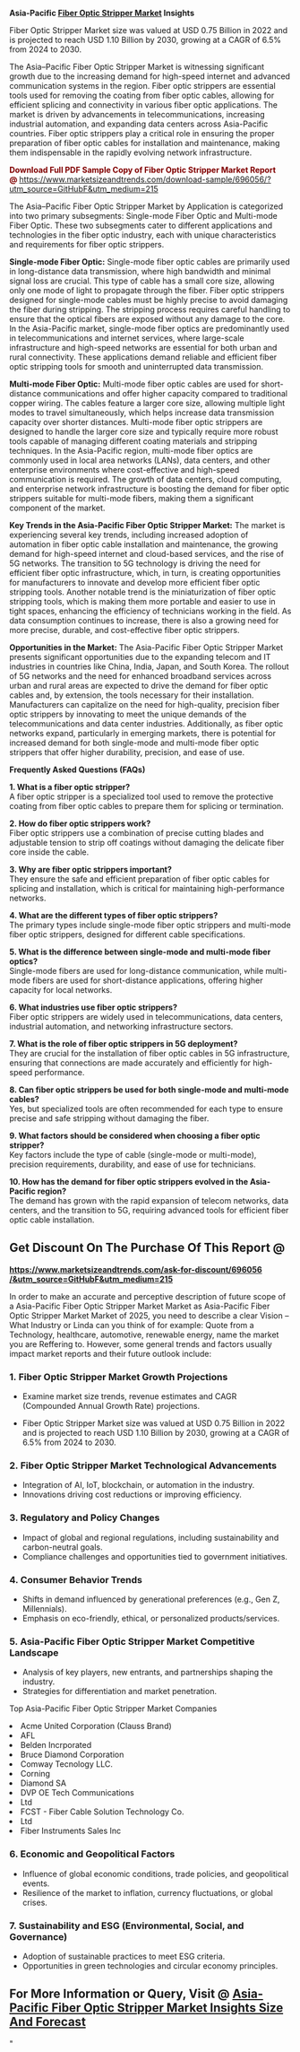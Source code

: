 <p><strong>Asia-Pacific&nbsp;<a href=""https://www.marketsizeandtrends.com/download-sample/696056/&amp;utm_source=GitHubF&amp;utm_medium=215"">Fiber Optic Stripper Market</a> Insights</strong></p><p>Fiber Optic Stripper Market size was valued at USD 0.75 Billion in 2022 and is projected to reach USD 1.10 Billion by 2030, growing at a CAGR of 6.5% from 2024 to 2030.</p><p><p>The Asia–Pacific Fiber Optic Stripper Market is witnessing significant growth due to the increasing demand for high-speed internet and advanced communication systems in the region. Fiber optic strippers are essential tools used for removing the coating from fiber optic cables, allowing for efficient splicing and connectivity in various fiber optic applications. The market is driven by advancements in telecommunications, increasing industrial automation, and expanding data centers across Asia-Pacific countries. Fiber optic strippers play a critical role in ensuring the proper preparation of fiber optic cables for installation and maintenance, making them indispensable in the rapidly evolving network infrastructure. <p><strong><span style="color: #800000;">Download Full PDF Sample Copy of Fiber Optic Stripper Market Report @</span>&nbsp;</strong><a href="https://www.marketsizeandtrends.com/download-sample/696056/?utm_source=GitHubF&amp;utm_medium=215" target="_blank">https://www.marketsizeandtrends.com/download-sample/696056/?utm_source=GitHubF&amp;utm_medium=215</a></p></p><p>The Asia–Pacific Fiber Optic Stripper Market by Application is categorized into two primary subsegments: Single-mode Fiber Optic and Multi-mode Fiber Optic. These two subsegments cater to different applications and technologies in the fiber optic industry, each with unique characteristics and requirements for fiber optic strippers.</p><p><strong>Single-mode Fiber Optic:</strong> Single-mode fiber optic cables are primarily used in long-distance data transmission, where high bandwidth and minimal signal loss are crucial. This type of cable has a small core size, allowing only one mode of light to propagate through the fiber. Fiber optic strippers designed for single-mode cables must be highly precise to avoid damaging the fiber during stripping. The stripping process requires careful handling to ensure that the optical fibers are exposed without any damage to the core. In the Asia-Pacific market, single-mode fiber optics are predominantly used in telecommunications and internet services, where large-scale infrastructure and high-speed networks are essential for both urban and rural connectivity. These applications demand reliable and efficient fiber optic stripping tools for smooth and uninterrupted data transmission.</p><p><strong>Multi-mode Fiber Optic:</strong> Multi-mode fiber optic cables are used for short-distance communications and offer higher capacity compared to traditional copper wiring. The cables feature a larger core size, allowing multiple light modes to travel simultaneously, which helps increase data transmission capacity over shorter distances. Multi-mode fiber optic strippers are designed to handle the larger core size and typically require more robust tools capable of managing different coating materials and stripping techniques. In the Asia-Pacific region, multi-mode fiber optics are commonly used in local area networks (LANs), data centers, and other enterprise environments where cost-effective and high-speed communication is required. The growth of data centers, cloud computing, and enterprise network infrastructure is boosting the demand for fiber optic strippers suitable for multi-mode fibers, making them a significant component of the market.</p><p><strong>Key Trends in the Asia-Pacific Fiber Optic Stripper Market:</strong> The market is experiencing several key trends, including increased adoption of automation in fiber optic cable installation and maintenance, the growing demand for high-speed internet and cloud-based services, and the rise of 5G networks. The transition to 5G technology is driving the need for efficient fiber optic infrastructure, which, in turn, is creating opportunities for manufacturers to innovate and develop more efficient fiber optic stripping tools. Another notable trend is the miniaturization of fiber optic stripping tools, which is making them more portable and easier to use in tight spaces, enhancing the efficiency of technicians working in the field. As data consumption continues to increase, there is also a growing need for more precise, durable, and cost-effective fiber optic strippers.</p><p><strong>Opportunities in the Market:</strong> The Asia-Pacific Fiber Optic Stripper Market presents significant opportunities due to the expanding telecom and IT industries in countries like China, India, Japan, and South Korea. The rollout of 5G networks and the need for enhanced broadband services across urban and rural areas are expected to drive the demand for fiber optic cables and, by extension, the tools necessary for their installation. Manufacturers can capitalize on the need for high-quality, precision fiber optic strippers by innovating to meet the unique demands of the telecommunications and data center industries. Additionally, as fiber optic networks expand, particularly in emerging markets, there is potential for increased demand for both single-mode and multi-mode fiber optic strippers that offer higher durability, precision, and ease of use.</p><p><strong>Frequently Asked Questions (FAQs)</strong></p><p><strong>1. What is a fiber optic stripper?</strong><br> A fiber optic stripper is a specialized tool used to remove the protective coating from fiber optic cables to prepare them for splicing or termination.</p><p><strong>2. How do fiber optic strippers work?</strong><br> Fiber optic strippers use a combination of precise cutting blades and adjustable tension to strip off coatings without damaging the delicate fiber core inside the cable.</p><p><strong>3. Why are fiber optic strippers important?</strong><br> They ensure the safe and efficient preparation of fiber optic cables for splicing and installation, which is critical for maintaining high-performance networks.</p><p><strong>4. What are the different types of fiber optic strippers?</strong><br> The primary types include single-mode fiber optic strippers and multi-mode fiber optic strippers, designed for different cable specifications.</p><p><strong>5. What is the difference between single-mode and multi-mode fiber optics?</strong><br> Single-mode fibers are used for long-distance communication, while multi-mode fibers are used for short-distance applications, offering higher capacity for local networks.</p><p><strong>6. What industries use fiber optic strippers?</strong><br> Fiber optic strippers are widely used in telecommunications, data centers, industrial automation, and networking infrastructure sectors.</p><p><strong>7. What is the role of fiber optic strippers in 5G deployment?</strong><br> They are crucial for the installation of fiber optic cables in 5G infrastructure, ensuring that connections are made accurately and efficiently for high-speed performance.</p><p><strong>8. Can fiber optic strippers be used for both single-mode and multi-mode cables?</strong><br> Yes, but specialized tools are often recommended for each type to ensure precise and safe stripping without damaging the fiber.</p><p><strong>9. What factors should be considered when choosing a fiber optic stripper?</strong><br> Key factors include the type of cable (single-mode or multi-mode), precision requirements, durability, and ease of use for technicians.</p><p><strong>10. How has the demand for fiber optic strippers evolved in the Asia-Pacific region?</strong><br> The demand has grown with the rapid expansion of telecom networks, data centers, and the transition to 5G, requiring advanced tools for efficient fiber optic cable installation.</p></p><h2><strong>Get Discount On The Purchase Of This Report @&nbsp;</strong></h2><p><strong><a href=""https://www.marketsizeandtrends.com/ask-for-discount/696056/&amp;utm_source=GitHubF&amp;utm_medium=215"" target=""_blank"">https://www.marketsizeandtrends.com/ask-for-discount/696056<br />/&amp;utm_source=GitHubF&amp;utm_medium=215</a></strong></p><p>In order to make an accurate and perceptive description of future scope of a Asia-Pacific&nbsp;Fiber Optic Stripper Market Market as Asia-Pacific&nbsp;Fiber Optic Stripper Market Market of 2025, you need to describe a clear Vision &ndash; What Industry or Linda can you think of for example: Quote from a Technology, healthcare, automotive, renewable energy, name the market you are Reffering to. However, some general trends and factors usually impact market reports and their future outlook include:</p><h3>1.&nbsp;<strong>Fiber Optic Stripper Market Growth Projections</strong></h3><ul><li>Examine market size trends, revenue estimates and CAGR (Compounded Annual Growth Rate) projections.</li><li><p>Fiber Optic Stripper Market size was valued at USD 0.75 Billion in 2022 and is projected to reach USD 1.10 Billion by 2030, growing at a CAGR of 6.5% from 2024 to 2030.</p></li></ul><h3>2.&nbsp;<strong>Fiber Optic Stripper Market Technological Advancements</strong></h3><ul><li>Integration of AI, IoT, blockchain, or automation in the industry.</li><li>Innovations driving cost reductions or improving efficiency.</li></ul><h3>3.&nbsp;<strong>Regulatory and Policy Changes</strong></h3><ul><li>Impact of global and regional regulations, including sustainability and carbon-neutral goals.</li><li>Compliance challenges and opportunities tied to government initiatives.</li></ul><h3>4.&nbsp;<strong>Consumer Behavior Trends</strong></h3><ul><li>Shifts in demand influenced by generational preferences (e.g., Gen Z, Millennials).</li><li>Emphasis on eco-friendly, ethical, or personalized products/services.</li></ul><h3>5.&nbsp;<strong>Asia-Pacific Fiber Optic Stripper Market Competitive Landscape</strong></h3><ul><li>Analysis of key players, new entrants, and partnerships shaping the industry.</li><li>Strategies for differentiation and market penetration.</li></ul><p data-pm-slice=""1 1 []"">Top Asia-Pacific Fiber Optic Stripper Market Companies</p><div data-test-id=""""><p><li>Acme United Corporation (Clauss Brand)</li><li> AFL</li><li> Belden Incrporated</li><li> Bruce Diamond Corporation</li><li> Comway Tecnology LLC.</li><li> Corning</li><li> Diamond SA</li><li> DVP OE Tech Communications</li><li> Ltd</li><li> FCST - Fiber Cable Solution Technology Co.</li><li> Ltd</li><li> Fiber Instruments Sales Inc</li></p></div><h3>6.&nbsp;<strong>Economic and Geopolitical Factors</strong></h3><ul><li>Influence of global economic conditions, trade policies, and geopolitical events.</li><li>Resilience of the market to inflation, currency fluctuations, or global crises.</li></ul><h3>7.&nbsp;<strong>Sustainability and ESG (Environmental, Social, and Governance)</strong></h3><ul><li>Adoption of sustainable practices to meet ESG criteria.</li><li>Opportunities in green technologies and circular economy principles.</li></ul><h2><strong>For More Information or Query, Visit @&nbsp;</strong><a href=""https://www.verifiedmarketreports.com/product/fiber-optic-stripper-market/"" target=""_blank"">Asia-Pacific Fiber Optic Stripper Market Insights Size And Forecast</a></h2>"

